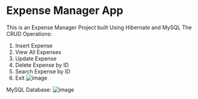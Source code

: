 # Expense Manager App
This is an Expense Manager Project built Using Hibernate and MySQL
The CRUD Operations: 
1. Insert Expense
2. View All Expenses
3. Update Expense
4. Delete Expense by ID
5. Search Expense by ID
6. Exit
![image](https://github.com/vipinyadav2k/expense_manager/assets/122339831/559c2b5a-0ca8-44e0-b84b-49bcc6acd3d0)

MySQL Database: 
![image](https://github.com/vipinyadav2k/expense_manager/assets/122339831/0c5a1165-527e-4222-ad4b-1d132f6f78ba)



